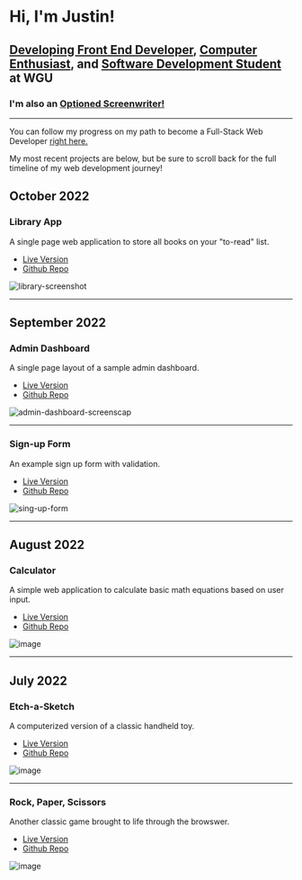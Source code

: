 # Hi, I'm Justin!

## [Developing Front End Developer](https://github.com/jzaager), [Computer Enthusiast](https://medium.com/@jzaager), and [Software Development Student](https://www.wgu.edu/online-it-degrees/software-development-bachelors-program.html) at WGU

### I'm also an <a href="https://www.hollywoodreporter.com/movies/movie-news/students-comedy-script-optioned-by-744947/">Optioned Screenwriter!</a>
<hr/>

You can follow my progress on my path to become a Full-Stack Web Developer <a href="https://github.com/jzaager/jzaager">right here.</a>

My most recent projects are below, but be sure to scroll back for the full timeline of my web development journey!

## October 2022

### Library App

A single page web application to store all books on your "to-read" list.

- [Live Version](https://jzaager.github.io/library/)
- [Github Repo](https://github.com/jzaager/library)

![library-screenshot](https://user-images.githubusercontent.com/94499968/195086123-5582c043-348f-4831-b363-c62880cd20b0.png)

<hr/>

## September 2022

### Admin Dashboard

A single page layout of a sample admin dashboard.

- [Live Version](https://jzaager.github.io/admin-dashboard/)
- [Github Repo](https://github.com/jzaager/admin-dashboard)

![admin-dashboard-screenscap](https://user-images.githubusercontent.com/94499968/195087933-0815549b-c3e7-4f6c-91c4-1e9ee1f4aa1b.png)

<hr/>

### Sign-up Form

An example sign up form with validation.

- [Live Version](https://jzaager.github.io/sign-up-form/)
- [Github Repo](https://github.com/jzaager/sign-up-form) 

![sing-up-form](https://user-images.githubusercontent.com/94499968/195156305-fe587fe4-bd8e-4678-ba97-d8d58fe47689.png)

<hr/>

## August 2022

### Calculator

A simple web application to calculate basic math equations based on user input.

- [Live Version](https://jzaager.github.io/Calculator/)
- [Github Repo](https://github.com/jzaager/Calculator)

![image](https://user-images.githubusercontent.com/94499968/195336576-d5a9cc6b-75ed-42c5-ace0-1b455dccf84b.png)

<hr/>

## July 2022

### Etch-a-Sketch

A computerized version of a classic handheld toy.

- [Live Version](https://jzaager.github.io/etch-a-sketch/)
- [Github Repo](https://github.com/jzaager/etch-a-sketch)

![image](https://user-images.githubusercontent.com/94499968/195337951-ec9de8cf-9432-421d-a90f-3fdc422701a4.png)

<hr/>

### Rock, Paper, Scissors

Another classic game brought to life through the browswer.

- [Live Version](https://jzaager.github.io/rock-paper-scissors/)
- [Github Repo](https://github.com/jzaager/rock-paper-scissors)

![image](https://user-images.githubusercontent.com/94499968/195338435-9667b6ac-7280-4025-adc2-beb7c1dda569.png)
